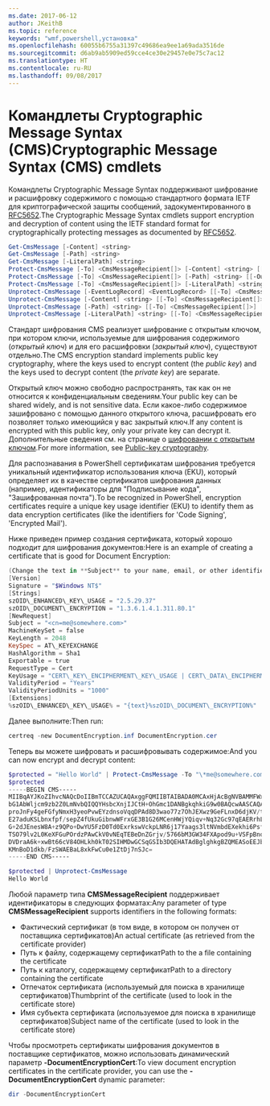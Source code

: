 ```yaml
---
ms.date: 2017-06-12
author: JKeithB
ms.topic: reference
keywords: "wmf,powershell,установка"
ms.openlocfilehash: 60055b6755a31397c49686ea9ee1a69ada3516de
ms.sourcegitcommit: d6ab9ab5909ed59cce4ce30e29457e0e75c7ac12
ms.translationtype: HT
ms.contentlocale: ru-RU
ms.lasthandoff: 09/08/2017
---
```

# <a name="cryptographic-message-syntax-cms-cmdlets"></a><span data-ttu-id="b16bd-102">Командлеты Cryptographic Message Syntax (CMS)</span><span class="sxs-lookup"><span data-stu-id="b16bd-102">Cryptographic Message Syntax (CMS) cmdlets</span></span>

<span data-ttu-id="b16bd-103">Командлеты Cryptographic Message Syntax поддерживают шифрование и расшифровку содержимого с помощью стандартного формата IETF для криптографической защиты сообщений, задокументированного в [RFC5652](https://tools.ietf.org/html/rfc5652).</span><span class="sxs-lookup"><span data-stu-id="b16bd-103">The Cryptographic Message Syntax cmdlets support encryption and decryption of content using the IETF standard format for cryptographically protecting messages as documented by [RFC5652](https://tools.ietf.org/html/rfc5652).</span></span>

```powershell
Get-CmsMessage [-Content] <string>
Get-CmsMessage [-Path] <string>
Get-CmsMessage [-LiteralPath] <string>
Protect-CmsMessage [-To] <CmsMessageRecipient[]> [-Content] <string> [[-OutFile] <string>]
Protect-CmsMessage [-To] <CmsMessageRecipient[]> [-Path] <string> [[-OutFile] <string>]
Protect-CmsMessage [-To] <CmsMessageRecipient[]> [-LiteralPath] <string> [[-OutFile] <string>]
Unprotect-CmsMessage [-EventLogRecord] <EventLogRecord> [[-To] <CmsMessageRecipient[]>] [-IncludeContext]
Unprotect-CmsMessage [-Content] <string> [[-To] <CmsMessageRecipient[]>] [-IncludeContext]
Unprotect-CmsMessage [-Path] <string> [[-To] <CmsMessageRecipient[]>] [-IncludeContext]
Unprotect-CmsMessage [-LiteralPath] <string> [[-To] <CmsMessageRecipient[]>] [-IncludeContext]
```

<span data-ttu-id="b16bd-104">Стандарт шифрования CMS реализует шифрование с открытым ключом, при котором ключи, используемые для шифрования содержимого (*открытый ключ*) и для его расшифровки (*закрытый ключ*), существуют отдельно.</span><span class="sxs-lookup"><span data-stu-id="b16bd-104">The CMS encryption standard implements public key cryptography, where the keys used to encrypt content (the *public key*) and the keys used to decrypt content (the *private key*) are separate.</span></span>

<span data-ttu-id="b16bd-105">Открытый ключ можно свободно распространять, так как он не относится к конфиденциальным сведениям.</span><span class="sxs-lookup"><span data-stu-id="b16bd-105">Your public key can be shared widely, and is not sensitive data.</span></span> <span data-ttu-id="b16bd-106">Если какое-либо содержимое зашифровано с помощью данного открытого ключа, расшифровать его позволяет только имеющийся у вас закрытый ключ.</span><span class="sxs-lookup"><span data-stu-id="b16bd-106">If any content is encrypted with this public key, only your private key can decrypt it.</span></span> <span data-ttu-id="b16bd-107">Дополнительные сведения см. на странице о [шифровании с открытым ключом](https://en.wikipedia.org/wiki/Public-key_cryptography).</span><span class="sxs-lookup"><span data-stu-id="b16bd-107">For more information, see [Public-key cryptography](https://en.wikipedia.org/wiki/Public-key_cryptography).</span></span>

<span data-ttu-id="b16bd-108">Для распознавания в PowerShell сертификатам шифрования требуется уникальный идентификатор использования ключа (EKU), который определяет их в качестве сертификатов шифрования данных (например, идентификаторы для "Подписывание кода", "Зашифрованная почта").</span><span class="sxs-lookup"><span data-stu-id="b16bd-108">To be recognized in PowerShell, encryption certificates require a unique key usage identifier (EKU) to identify them as data encryption certificates (like the identifiers for 'Code Signing', 'Encrypted Mail').</span></span>

<span data-ttu-id="b16bd-109">Ниже приведен пример создания сертификата, который хорошо подходит для шифрования документов:</span><span class="sxs-lookup"><span data-stu-id="b16bd-109">Here is an example of creating a certificate that is good for Document Encryption:</span></span>

```powershell
(Change the text in **Subject** to your name, email, or other identifier), and put in a file (i.e.: DocumentEncryption.inf):
[Version]
Signature = "$Windows NT$"
[Strings]
szOID\_ENHANCED\_KEY\_USAGE = "2.5.29.37"
szOID\_DOCUMENT\_ENCRYPTION = "1.3.6.1.4.1.311.80.1"
[NewRequest]
Subject = "<cn=me@somewhere.com>"
MachineKeySet = false
KeyLength = 2048
KeySpec = AT\_KEYEXCHANGE
HashAlgorithm = Sha1
Exportable = true
RequestType = Cert
KeyUsage = "CERT\_KEY\_ENCIPHERMENT\_KEY\_USAGE | CERT\_DATA\_ENCIPHERMENT\_KEY\_USAGE"
ValidityPeriod = "Years"
ValidityPeriodUnits = "1000"
[Extensions]
%szOID\_ENHANCED\_KEY\_USAGE% = "{text}%szOID\_DOCUMENT\_ENCRYPTION%"
```

<span data-ttu-id="b16bd-110">Далее выполните:</span><span class="sxs-lookup"><span data-stu-id="b16bd-110">Then run:</span></span>
```powershell
certreq -new DocumentEncryption.inf DocumentEncryption.cer
```

<span data-ttu-id="b16bd-111">Теперь вы можете шифровать и расшифровывать содержимое:</span><span class="sxs-lookup"><span data-stu-id="b16bd-111">And you can now encrypt and decrypt content:</span></span>

```powershell
$protected = "Hello World" | Protect-CmsMessage -To "\*me@somewhere.com\*[](mailto:*leeholm@microsoft.com*)"
$protected
-----BEGIN CMS-----
MIIBqAYJKoZIhvcNAQcDoIIBmTCCAZUCAQAxggFQMIIBTAIBADA0MCAxHjAcBgNVBAMMFWxlZWhv
bG1AbWljcm9zb2Z0LmNvbQIQQYHsbcXnjIJCtH+OhGmc1DANBgkqhkiG9w0BAQcwAASCAQAnkFHM
proJnFy4geFGfyNmxH3yeoPvwEYzdnsoVqqDPAd8D3wao77z7OhJEXwz9GeFLnxD6djKV/tF4PxR
E27aduKSLbnxfpf/sepZ4fUkuGibnwWFrxGE3B1G26MCenHWjYQiqv+Nq32Gc97qEAERrhLv6S4R
G+2dJEnesW8A+z9QPo+DwYU5FzD0Td0ExrkswVckpLNR6j17Yaags3ltNVmbdEXekhi6Psf2MLMP
TSO79lv2L0KeXFGuPOrdzPAwCkV0vNEqTEBeDnZGrjv/5766bM3GW34FXApod9u+VSFpBnqVOCBA
DVDraA6k+xwBt66cV84OHLkh0kT02SIHMDwGCSqGSIb3DQEHATAdBglghkgBZQMEASoEEJbJaiRl
KMnBoD1dkb/FzSWAEBaL8xkFwCu0e1ZtDj7nSJc=
-----END CMS-----

$protected | Unprotect-CmsMessage
Hello World
```

<span data-ttu-id="b16bd-112">Любой параметр типа **CMSMessageRecipient** поддерживает идентификаторы в следующих форматах:</span><span class="sxs-lookup"><span data-stu-id="b16bd-112">Any parameter of type **CMSMessageRecipient** supports identifiers in the following formats:</span></span>
- <span data-ttu-id="b16bd-113">Фактический сертификат (в том виде, в котором он получен от поставщика сертификатов)</span><span class="sxs-lookup"><span data-stu-id="b16bd-113">An actual certificate (as retrieved from the certificate provider)</span></span>
- <span data-ttu-id="b16bd-114">Путь к файлу, содержащему сертификат</span><span class="sxs-lookup"><span data-stu-id="b16bd-114">Path to the a file containing the certificate</span></span>
- <span data-ttu-id="b16bd-115">Путь к каталогу, содержащему сертификат</span><span class="sxs-lookup"><span data-stu-id="b16bd-115">Path to a directory containing the certificate</span></span>
- <span data-ttu-id="b16bd-116">Отпечаток сертификата (используемый для поиска в хранилище сертификатов)</span><span class="sxs-lookup"><span data-stu-id="b16bd-116">Thumbprint of the certificate (used to look in the certificate store)</span></span>
- <span data-ttu-id="b16bd-117">Имя субъекта сертификата (используемое для поиска в хранилище сертификатов)</span><span class="sxs-lookup"><span data-stu-id="b16bd-117">Subject name of the certificate (used to look in the certificate store)</span></span>

<span data-ttu-id="b16bd-118">Чтобы просмотреть сертификаты шифрования документов в поставщике сертификатов, можно использовать динамический параметр **-DocumentEncryptionCert**:</span><span class="sxs-lookup"><span data-stu-id="b16bd-118">To view document encryption certificates in the certificate provider, you can use the **-DocumentEncryptionCert** dynamic parameter:</span></span>

```powershell
dir -DocumentEncryptionCert
```

